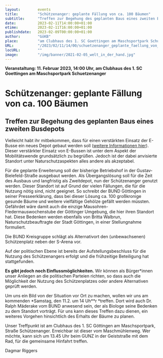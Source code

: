 ```yaml
---
layout:        events
title:         "Schützenanger: geplante Fällung von ca. 100 Bäumen"
subtitle:      "Treffen zur Begehung des geplanten Baus eines zweiten Busdepots"
date:          2023-02-11T14:00:00+01:00
etime:         2023-02-11T16:00:00+01:00
publishdate:   2023-02-09T00:00:00+01:00
author:        "GöKB"
place:         "am Clubhaus des 1. SC Goettingen am Maschsportpark Schuetzenanger"
URL:           "/2023/02/11/14/00/schuetzenanger_geplante_faellung_von_ca_100_baeumen"
locURL:        ""
image:         "/img/banner/2021-02-05_welt_in_der_hand.jpg"
---
```


**Veranstaltung: 11. Februar 2023, 14:00 Uhr, am Clubhaus des 1. SC Goettingen am Maschsportpark Schuetzenanger**

Schützenanger: geplante Fällung von ca. 100 Bäumen
===========

Treffen zur Begehung des geplanten Baus eines zweiten Busdepots
-----------

Vielleicht habt ihr mitbekommen, dass für einen verstärkten Einsatz der
E-Busse ein neues Depot gebaut werden soll ([weitere Informationen hier](/post/2023-01-26_1802-pm_kein_busdepot_auf_dem_sch%C3%BCtzenanger-bund_kreisgruppe_g%C3%B6ttingen/)). 
Dieser verstärkter Einsatz von
E-Bussen ist unter dem Aspekt der Mobilitätswende grundsätzlich zu
begrüßen. Jedoch ist der dabei anvisierte Standort unter
Naturschutzaspekten alles andere als akzeptabel.

Für die geplante Erweiterung soll der bisherige Betriebshof in der
Gustav-Bielefeld-Straße ausgebaut werden. Als Übergangslösung soll für die
Zeit des Ausbaus und langfristig als Zweitdepot, nun der Schützenanger
genutzt werden. Dieser Standort ist auf Grund der vielen Fällungen, die für
die Nutzung nötig sind, nicht geeignet. So schreibt der BUND Göttingen in
seiner Presseerklärung, dass bei dieser Lösung ca. 100 großkronige gesunde
Bäume und weitere vielfältige Gehölze gefällt werden müssten. Gefährdet
wäre damit auch die einzige Mausohren-Fledermauswochenstube der Göttinger
Umgebung, die hier ihren Standort hat. Diese Bedenken werden ebenfalls von
Britta Walbrun, Naturschutzbeauftragte der Stadt Göttingen, in einer
Stellungnahme formuliert.

Die BUND Kreisgruppe schlägt als Alternativort den (unbewachsenen)
Schützenplatz neben der S-Arena vor.


Auf der politischen Ebene ist bereits der Aufstellungsbeschluss  für die
Nutzung des Schützenangers erfolgt und die frühzeitige Beteiligung hat
stattgefunden.

**Es gibt jedoch noch Einflussmöglichkeiten.** Wir können als Bürger*innen
unser Anliegen an die politischen Parteien richten, so dass auch die
Möglichkeit der Nutzung des Schützenplatzes oder andere Alternativen
geprüft werden.

Um uns ein Bild von der Situation vor Ort zu machen, wollen wir uns am
kommenden *Samstag, den 11.2. um 14 Uh**r *treffen. Dort wird  auch Dr.
Ralph Mäderake vom BUND anwesend sein, der als Biologe seine Bedenken zu
dem Standort vorträgt. Für uns kann dieses Treffen dazu dienen, ein
weiteres Vorgehen hinsichtlich des Erhalts der Bäume zu planen.

Unser Treffpunkt ist am Clubhaus des 1. SC Göttingen am Maschsportpark,
Straße Schützenanger. Erreichbar ist dieser vom Maschmühlenweg. Wer möchte,
kann sich um 13.45 Uhr beim GUNZ in der Geiststraße mit dem Rad, für die
gemeinsame Hinfahrt treffen.

Dagmar Riggers
